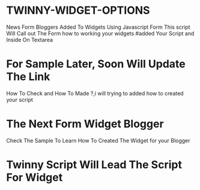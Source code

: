 # TWINNY-WIDGET-OPTIONS

News Form Bloggers Added To Widgets Using Javascript Form 
This script Will Call out The Form how to working your widgets
#added Your Script and Inside On Textarea

# For Sample Later, Soon Will Update The Link 
How To Check and How To Made ?,i will trying to added how to created your script 

# The Next Form Widget Blogger
Check The Sample To Learn How To Created The Widget for your Blogger

# Twinny Script Will Lead The Script For Widget
